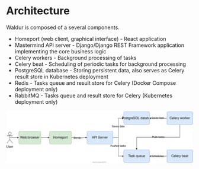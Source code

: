 # Architecture

Waldur is composed of a several components.

- Homeport (web client, graphical interface) - React application
- Mastermind API server - Django/Django REST Framework application implementing the core business logic
- Celery workers - Background processing of tasks
- Celery beat - Scheduling of periodic tasks for background processing
- PostgreSQL database - Storing persistent data, also serves as Celery result store in Kubernetes deployment
- Redis - Tasks queue and result store for Celery (Docker Compose deployment only)
- RabbitMQ - Tasks queue and result store for Celery (Kubernetes deployment only)

![diagram](../assets/components.svg)

